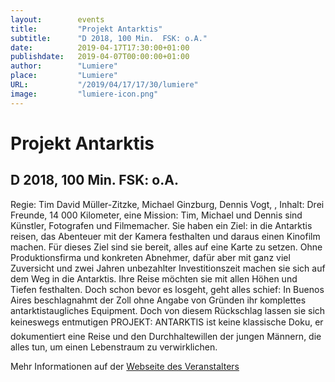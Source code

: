 ```yaml
---
layout:        events
title:         "Projekt Antarktis"
subtitle:      "D 2018, 100 Min.  FSK: o.A."
date:          2019-04-17T17:30:00+01:00
publishdate:   2019-04-07T00:00:00+01:00
author:        "Lumiere"
place:         "Lumiere"
URL:           "/2019/04/17/17/30/lumiere"
image:         "lumiere-icon.png"
---
```


Projekt Antarktis
===========

D 2018, 100 Min.  FSK: o.A.
-----------

Regie: Tim David Müller-Zitzke, Michael Ginzburg, Dennis Vogt, , Inhalt: Drei Freunde, 14 000 Kilometer, eine Mission: Tim, Michael und Dennis sind Künstler, Fotografen und Filmemacher. Sie haben ein Ziel: in die Antarktis reisen, das Abenteuer mit der Kamera festhalten und daraus einen Kinofilm machen. Für dieses Ziel sind sie bereit, alles auf eine Karte zu setzen. Ohne Produktionsfirma und konkreten Abnehmer, dafür aber mit ganz viel Zuversicht und zwei Jahren unbezahlter Investitionszeit machen sie sich auf dem Weg in die Antarktis. Ihre Reise möchten sie mit allen Höhen und Tiefen festhalten. Doch schon bevor es losgeht, geht alles schief: In Buenos Aires beschlagnahmt der Zoll ohne Angabe von Gründen ihr komplettes antarktistaugliches Equipment. Doch von diesem Rückschlag lassen sie sich keineswegs entmutigen PROJEKT: ANTARKTIS ist keine klassische Doku, er dokumentiert eine Reise und den Durchhaltewillen der jungen Männern, die alles tun, um einen Lebenstraum zu verwirklichen.

Mehr Informationen auf der [Webseite des Veranstalters](http://www.lumiere.de/19/04/projekt.htm)
